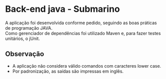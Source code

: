 Back-end java - Submarino 
=========================

A aplicação foi desenvolvida conforme pedido, seguindo as boas práticas de programação JAVA.  
Como gerenciador de dependências foi utilizado Maven e, para fazer testes unitários, o jUnit.

## Observação
- A aplicação não considera válido comandos com caracteres lower case. 
- Por padronização, as saídas são impressas em inglês. 

